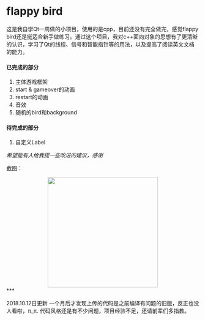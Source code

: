 # flappy bird
这是我自学Qt一周做的小项目，使用的是cpp，目前还没有完全做完，感觉flappy bird还是挺适合新手做练习。通过这个项目，我对c++面向对象的思想有了更清晰的认识，学习了Qt的线程、信号和智能指针等的用法，以及提高了阅读英文文档的能力。

#### 已完成的部分
1. 主体游戏框架
2. start & gameover的动画
3. restart的动画
4. 音效
5. 随机的bird和background

#### 待完成的部分
1. 自定义Label


*希望能有人给我提一些改进的建议，感谢*

截图：
 <div align=center>  <img src="https://raw.githubusercontent.com/Cirnoo/flappy-bird/master/flappy_bird.png" width="288">
</div>
***

2018.10.12日更新
一个月后才发现上传的代码是之前编译有问题的旧版，反正也没人看啦，π_π.
代码风格还是有不少问题，项目经验不足，还请前辈们多指教。